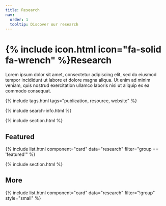 ```yaml
---
title: Research
nav:
  order: 1
  tooltip: Discover our research
---
```


# {% include icon.html icon="fa-solid fa-wrench" %}Research

Lorem ipsum dolor sit amet, consectetur adipiscing elit, sed do eiusmod tempor incididunt ut labore et dolore magna aliqua.
Ut enim ad minim veniam, quis nostrud exercitation ullamco laboris nisi ut aliquip ex ea commodo consequat.

{% include tags.html tags="publication, resource, website" %}

{% include search-info.html %}

{% include section.html %}

## Featured

{% include list.html component="card" data="research" filter="group == 'featured'" %}

{% include section.html %}

## More

{% include list.html component="card" data="research" filter="!group" style="small" %}